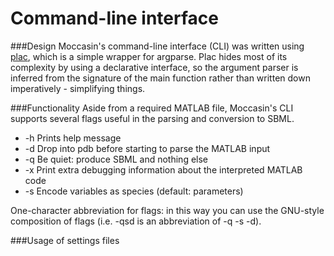 Command-line interface
========

###Design
Moccasin's command-line interface (CLI) was written using [plac](https://pypi.python.org/pypi/plac), which is a simple wrapper for argparse. Plac hides most of its complexity by using a declarative interface, so the argument parser is inferred from the signature of the main function rather than written down imperatively - simplifying things.

###Functionality
Aside from a required MATLAB file, Moccasin's CLI supports several flags useful in the parsing and conversion to SBML. 

* -h Prints help message
* -d Drop into pdb before starting to parse the MATLAB input
* -q Be quiet: produce SBML and nothing else
* -x Print extra debugging information about the interpreted MATLAB code
* -s Encode variables as species (default: parameters)

One-character abbreviation for flags: in this way you can use the GNU-style composition of flags (i.e. -qsd is an abbreviation of -q -s -d).

###Usage of settings files
